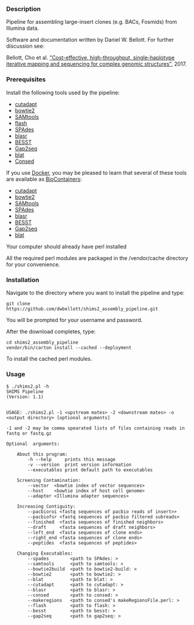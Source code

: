 ### Description

Pipeline for assembling large-insert clones (e.g. BACs, Fosmids) from Illumina data.

Software and documentation written by Daniel W. Bellott. For further discussion see:

Bellott, Cho et al. ["Cost-effective, high-throughput, single-haplotype iterative mapping and sequencing for complex genomic structures"](https://www.biorxiv.org/content/early/2017/06/29/157206), 2017.

### Prerequisites

Install the following tools used by the pipeline:

- [cutadapt](https://cutadapt.readthedocs.io/en/stable/installation.html)
- [bowtie2](http://bowtie-bio.sourceforge.net/bowtie2/manual.shtml#obtaining-bowtie-2)
- [SAMtools](http://www.htslib.org/download/)
- [flash](https://ccb.jhu.edu/software/FLASH/)
- [SPAdes](http://cab.spbu.ru/files/release3.10.1/manual.html#sec2)
- [blasr](https://github.com/PacificBiosciences/blasr/wiki/Blasr-Installation-Qs-&-As)
- [BESST](https://github.com/ksahlin/BESST/blob/master/docs/INSTALL.md)
- [Gap2seq](https://www.cs.helsinki.fi/u/lmsalmel/Gap2Seq/)
- [blat](http://hgdownload.soe.ucsc.edu/downloads.html#source_downloads)
- [Consed](http://www.phrap.org/consed/consed.html#howToGet)

If you use [Docker](https://www.docker.com/), you may be pleased to learn that several of these tools are available as [BioContainers](https://biocontainers.pro/#documentation):

- [cutadapt](https://quay.io/repository/biocontainers/cutadapt)
- [bowtie2](https://quay.io/repository/biocontainers/bowtie2)
- [SAMtools](https://quay.io/repository/biocontainers/samtools)
- [SPAdes](https://quay.io/repository/biocontainers/spades)
- [blasr](https://quay.io/repository/biocontainers/blasr)
- [BESST](https://quay.io/repository/biocontainers/BESST)
- [Gap2seq](https://quay.io/repository/biocontainers/gap2seq)
- [blat](https://quay.io/repository/biocontainers/blat)

Your computer should already have perl installed

All the required perl modules are packaged in the /vendor/cache directory for your convenience.

### Installation

Navigate to the directory where you want to install the pipeline and type:

```
git clone
https://github.com/dwbellott/shims2_assembly_pipeline.git
```

You will be prompted for your username and password.

After the download completes, type:

```
cd shims2_assembly_pipeline
vendor/bin/carton install --cached --deployment
```

To install the cached perl modules.

### Usage

```
$ ./shims2.pl -h
SHIMS Pipeline
(Version: 1.1)


USAGE: ./shims2.pl -1 <upstream mates> -2 <downstream mates> -o <output directory> [optional arguments]

-1 and -2 may be comma spearated lists of files containing reads in fastq or fastq.gz

Optional  arguments:

	About this program:
		-h --help     prints this message
		-v --version  print version information
		--executables print default path to executables

	Screening Contamination:
		--vector  <bowtie index of vector sequences>
		--host    <bowtie index of host cell genome>
		--adapter <Illumina adapter sequences>

	Increasing Contiguity:
		--pacbioroi <fastq sequences of pacbio reads of insert>>
		--pacbiofsr <fastq sequences of pacbio filtered subreads>
		--finished  <fasta sequences of finished neighbors>
		--draft     <fasta sequences of draft neighbors>
		--left_end  <fasta sequences of clone ends>
		--right_end <fasta sequences of clone ends>
		--peptides  <fasta sequences of peptides>

	Changing Executables:
		--spades        <path to SPAdes: >
		--samtools      <path to samtools: >
		--bowtie2build  <path to bowtie2-build: >
		--bowtie2       <path to bowtie2: >
		--blat          <path to blat: >
		--cutadapt      <path to cutadapt: >
		--blasr         <path to blasr: >
		--consed        <path to consed: >
		--makeregions   <path to consed's makeRegionsFile.perl: >
		--flash         <path to flash: >
		--besst         <path to besst: >
		--gap2seq       <path to gap2seq: >
  ```
